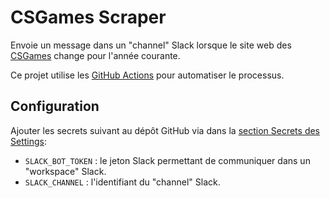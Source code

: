 # CSGames Scraper

Envoie un message dans un "channel" Slack lorsque le site web des [CSGames](https://csgames.org/) change pour l'année courante.

Ce projet utilise les [GitHub Actions](https://help.github.com/en/actions) pour automatiser le processus.

## Configuration

Ajouter les secrets suivant au dépôt GitHub via dans la [section Secrets des Settings](https://help.github.com/en/actions/automating-your-workflow-with-github-actions/creating-and-using-encrypted-secrets):
- `SLACK_BOT_TOKEN` : le jeton Slack permettant de communiquer dans un "workspace" Slack.
- `SLACK_CHANNEL` : l'identifiant du "channel" Slack.
